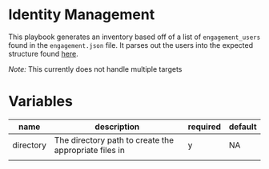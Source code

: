 # Identity Management

This playbook generates an inventory based off of a list of `engagement_users` found in the `engagement.json` file. It parses out the users into the expected structure found [here](https://github.com/redhat-cop/infra-ansible).

*Note:* This currently does not handle multiple targets

# Variables

| name      | description                                           | required | default |
|-----------|-------------------------------------------------------|----------|---------|
| directory | The directory path to create the appropriate files in | y        | NA      |
|           |                                                       |          |         |
